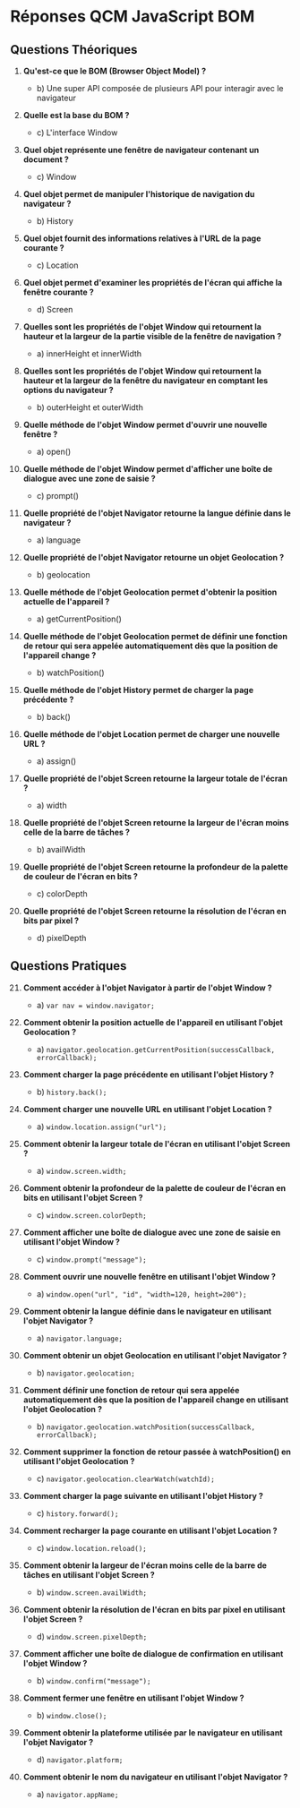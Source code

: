 # Réponses QCM JavaScript BOM

## Questions Théoriques

1. **Qu'est-ce que le BOM (Browser Object Model) ?**
   - b) Une super API composée de plusieurs API pour interagir avec le navigateur

2. **Quelle est la base du BOM ?**
   - c) L'interface Window

3. **Quel objet représente une fenêtre de navigateur contenant un document ?**
   - c) Window

4. **Quel objet permet de manipuler l'historique de navigation du navigateur ?**
   - b) History

5. **Quel objet fournit des informations relatives à l'URL de la page courante ?**
   - c) Location

6. **Quel objet permet d'examiner les propriétés de l'écran qui affiche la fenêtre courante ?**
   - d) Screen

7. **Quelles sont les propriétés de l'objet Window qui retournent la hauteur et la largeur de la partie visible de la fenêtre de navigation ?**
   - a) innerHeight et innerWidth

8. **Quelles sont les propriétés de l'objet Window qui retournent la hauteur et la largeur de la fenêtre du navigateur en comptant les options du navigateur ?**
   - b) outerHeight et outerWidth

9. **Quelle méthode de l'objet Window permet d'ouvrir une nouvelle fenêtre ?**
   - a) open()

10. **Quelle méthode de l'objet Window permet d'afficher une boîte de dialogue avec une zone de saisie ?**
    - c) prompt()

11. **Quelle propriété de l'objet Navigator retourne la langue définie dans le navigateur ?**
    - a) language

12. **Quelle propriété de l'objet Navigator retourne un objet Geolocation ?**
    - b) geolocation

13. **Quelle méthode de l'objet Geolocation permet d'obtenir la position actuelle de l'appareil ?**
    - a) getCurrentPosition()

14. **Quelle méthode de l'objet Geolocation permet de définir une fonction de retour qui sera appelée automatiquement dès que la position de l'appareil change ?**
    - b) watchPosition()

15. **Quelle méthode de l'objet History permet de charger la page précédente ?**
    - b) back()

16. **Quelle méthode de l'objet Location permet de charger une nouvelle URL ?**
    - a) assign()

17. **Quelle propriété de l'objet Screen retourne la largeur totale de l'écran ?**
    - a) width

18. **Quelle propriété de l'objet Screen retourne la largeur de l'écran moins celle de la barre de tâches ?**
    - b) availWidth

19. **Quelle propriété de l'objet Screen retourne la profondeur de la palette de couleur de l'écran en bits ?**
    - c) colorDepth

20. **Quelle propriété de l'objet Screen retourne la résolution de l'écran en bits par pixel ?**
    - d) pixelDepth

## Questions Pratiques

21. **Comment accéder à l'objet Navigator à partir de l'objet Window ?**
    - a) `var nav = window.navigator;`

22. **Comment obtenir la position actuelle de l'appareil en utilisant l'objet Geolocation ?**
    - a) `navigator.geolocation.getCurrentPosition(successCallback, errorCallback);`

23. **Comment charger la page précédente en utilisant l'objet History ?**
    - b) `history.back();`

24. **Comment charger une nouvelle URL en utilisant l'objet Location ?**
    - a) `window.location.assign("url");`

25. **Comment obtenir la largeur totale de l'écran en utilisant l'objet Screen ?**
    - a) `window.screen.width;`

26. **Comment obtenir la profondeur de la palette de couleur de l'écran en bits en utilisant l'objet Screen ?**
    - c) `window.screen.colorDepth;`

27. **Comment afficher une boîte de dialogue avec une zone de saisie en utilisant l'objet Window ?**
    - c) `window.prompt("message");`

28. **Comment ouvrir une nouvelle fenêtre en utilisant l'objet Window ?**
    - a) `window.open("url", "id", "width=120, height=200");`

29. **Comment obtenir la langue définie dans le navigateur en utilisant l'objet Navigator ?**
    - a) `navigator.language;`

30. **Comment obtenir un objet Geolocation en utilisant l'objet Navigator ?**
    - b) `navigator.geolocation;`

31. **Comment définir une fonction de retour qui sera appelée automatiquement dès que la position de l'appareil change en utilisant l'objet Geolocation ?**
    - b) `navigator.geolocation.watchPosition(successCallback, errorCallback);`

32. **Comment supprimer la fonction de retour passée à watchPosition() en utilisant l'objet Geolocation ?**
    - c) `navigator.geolocation.clearWatch(watchId);`

33. **Comment charger la page suivante en utilisant l'objet History ?**
    - c) `history.forward();`

34. **Comment recharger la page courante en utilisant l'objet Location ?**
    - c) `window.location.reload();`

35. **Comment obtenir la largeur de l'écran moins celle de la barre de tâches en utilisant l'objet Screen ?**
    - b) `window.screen.availWidth;`

36. **Comment obtenir la résolution de l'écran en bits par pixel en utilisant l'objet Screen ?**
    - d) `window.screen.pixelDepth;`

37. **Comment afficher une boîte de dialogue de confirmation en utilisant l'objet Window ?**
    - b) `window.confirm("message");`

38. **Comment fermer une fenêtre en utilisant l'objet Window ?**
    - b) `window.close();`

39. **Comment obtenir la plateforme utilisée par le navigateur en utilisant l'objet Navigator ?**
    - d) `navigator.platform;`

40. **Comment obtenir le nom du navigateur en utilisant l'objet Navigator ?**
    - a) `navigator.appName;`
